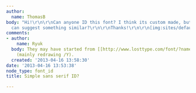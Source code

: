 ```yaml
---
author:
  name: ThomasB
body: "Hi!\r\n\r\nCan anyone ID this font? I think its custom made, but maybe someone
  can suggest something similar?\r\n\r\nThanks!\r\n\r\n[img:sites/default/files/old-images/phpThumb_generated_thumbnailjpg_6429.png]"
comments:
- author:
    name: Ryuk
  body: They may have started from [[http://www.losttype.com/font/?name=edmondsans|Edmondsans]]
    (mainly redrawing /Y).
  created: '2013-04-16 13:58:30'
date: '2013-04-16 13:53:38'
node_type: font_id
title: Simple sans serif ID?

---
```

